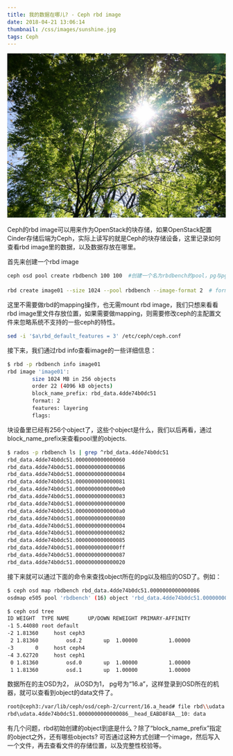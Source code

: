```yaml
---
title: 我的数据在哪儿? - Ceph rbd image
date: 2018-04-21 13:06:14
thumbnail: /css/images/sunshine.jpg
tags: Ceph
---
```


![](https://github.com/chendave/chendave.github.io/raw/master/css/images/sunshine.jpg "")

Ceph的rbd image可以用来作为OpenStack的块存储，如果OpenStack配置Cinder存储后端为Ceph，实际上读写的就是Ceph的块存储设备，这里记录如何查看rbd image里的数据，以及数据存放在哪里。


首先来创建一个rbd image

``` bash
ceph osd pool create rbdbench 100 100  #创建一个名为rbdbench的pool，pg与pgp size均为100

rbd create image01 --size 1024 --pool rbdbench --image-format 2  # format 1已经deprecated了，format 2 包含了更多的特性。
```

这里不需要做rbd的mapping操作，也无需mount rbd image，我们只想来看看rbd image里文件存放位置，如果需要做mapping，则需要修改ceph的主配置文件来忽略系统不支持的一些ceph的特性。

```bash
sed -i '$a\rbd_default_features = 3' /etc/ceph/ceph.conf
```

接下来，我们通过rbd info查看image的一些详细信息：
```bash
$ rbd -p rbdbench info image01
rbd image 'image01':
        size 1024 MB in 256 objects
        order 22 (4096 kB objects)
        block_name_prefix: rbd_data.4dde74b0dc51
        format: 2
        features: layering
        flags:
```
块设备里已经有256个object了，这些个object是什么，我们以后再看，通过block_name_prefix来查看pool里的objects.
```bash
$ rados -p rbdbench ls | grep ^rbd_data.4dde74b0dc51
rbd_data.4dde74b0dc51.0000000000000060
rbd_data.4dde74b0dc51.0000000000000086
rbd_data.4dde74b0dc51.0000000000000084
rbd_data.4dde74b0dc51.0000000000000081
rbd_data.4dde74b0dc51.00000000000000e0
rbd_data.4dde74b0dc51.0000000000000083
rbd_data.4dde74b0dc51.0000000000000000
rbd_data.4dde74b0dc51.00000000000000a0
rbd_data.4dde74b0dc51.0000000000000080
rbd_data.4dde74b0dc51.0000000000000004
rbd_data.4dde74b0dc51.0000000000000082
rbd_data.4dde74b0dc51.0000000000000085
rbd_data.4dde74b0dc51.00000000000000ff
rbd_data.4dde74b0dc51.0000000000000087
rbd_data.4dde74b0dc51.0000000000000020
```
接下来就可以通过下面的命令来查找object所在的pg以及相应的OSD了。例如：

```bash
$ ceph osd map rbdbench rbd_data.4dde74b0dc51.0000000000000086
osdmap e505 pool 'rbdbench' (16) object 'rbd_data.4dde74b0dc51.0000000000000086' -> pg 16.eabd8f8a (16.a) -> up ([2,1], p2) acting ([2,1], p2)
```

```bash
$ ceph osd tree
ID WEIGHT  TYPE NAME      UP/DOWN REWEIGHT PRIMARY-AFFINITY
-1 5.44080 root default
-2 1.81360     host ceph3
 2 1.81360         osd.2       up  1.00000          1.00000
-3       0     host ceph4
-4 3.62720     host ceph1
 0 1.81360         osd.0       up  1.00000          1.00000
 1 1.81360         osd.1       up  1.00000          1.00000
```

数据所在的主OSD为2， 从OSD为1， pg号为“16.a”，这样登录到OSD所在的机器，就可以查看到object的data文件了。

```bash
root@ceph3:/var/lib/ceph/osd/ceph-2/current/16.a_head# file rbd\\udata.4dde74b0dc51.0000000000000086__head_EABD8F8A__10
rbd\udata.4dde74b0dc51.0000000000000086__head_EABD8F8A__10: data
```

有几个问题，rbd初始创建的object到底是什么？除了“block_name_prefix”指定的object之外，还有哪些objects? 可否通过这种方式创建一个image，然后写入一个文件，再去查看文件的存储位置，以及完整性校验等。

